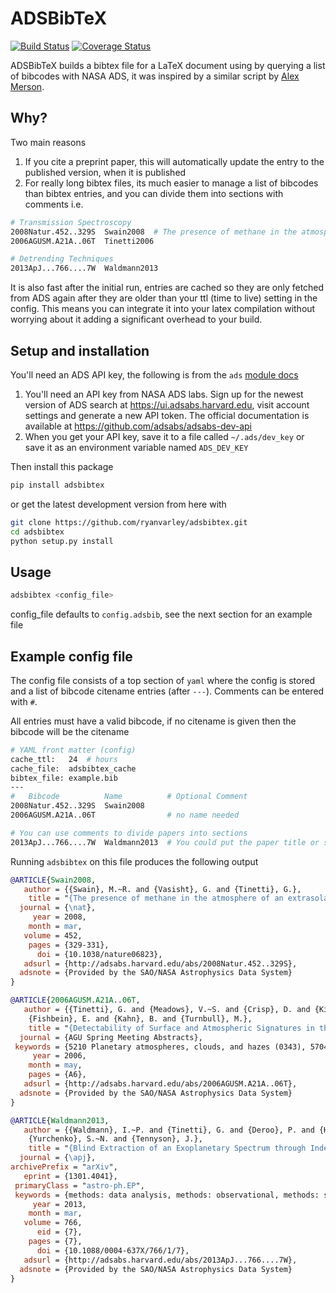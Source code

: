 # ADSBibTeX
[![Build Status](https://api.travis-ci.org/ryanvarley/adsbibtex.png?branch=master)](https://travis-ci.org/ryanvarley/adsbibtex)
[![Coverage Status](https://coveralls.io/repos/ryanvarley/adsbibtex/badge.svg?branch=master&service=github)](https://coveralls.io/github/ryanvarley/adsbibtex?branch=master)

ADSBibTeX builds a bibtex file for a LaTeX document using by querying a list of bibcodes with NASA ADS, it was inspired by a similar script by [Alex Merson](http://www.ucl.ac.uk/star/people/amerson).

## Why?

Two main reasons

1. If you cite a preprint paper, this will automatically update the entry to the published version, when it is published
2. For really long bibtex files, its much easier to manage a list of bibcodes than bibtex entries, and you can divide
 them into sections with comments i.e.

```bash
# Transmission Spectroscopy
2008Natur.452..329S  Swain2008  # The presence of methane in the atmosphere of an extrasolar planet
2006AGUSM.A21A..06T  Tinetti2006

# Detrending Techniques
2013ApJ...766....7W  Waldmann2013
```

It is also fast after the initial run, entries are cached so they are only fetched from ADS again after they are older than your ttl (time to live) setting in the config. This means you can integrate it into your latex compilation without worrying about it adding a significant overhead to your build.

## Setup and installation

You'll need an ADS API key, the following is from the `ads` [module docs](https://github.com/andycasey/ads)

1. You'll need an API key from NASA ADS labs. Sign up for the newest version of ADS search at https://ui.adsabs.harvard.edu, visit account settings and generate a new API token. The official documentation is available at https://github.com/adsabs/adsabs-dev-api
2. When you get your API key, save it to a file called ``~/.ads/dev_key`` or save it as an environment variable named ``ADS_DEV_KEY``

Then install this package

```bash
pip install adsbibtex
```

or get the latest development version from here with

```bash
git clone https://github.com/ryanvarley/adsbibtex.git
cd adsbibtex
python setup.py install
```


## Usage

```bash
adsbibtex <config_file>
```

config_file defaults to `config.adsbib`, see the next section for an example file

## Example config file

The config file consists of a top section of `yaml` where the config is stored and a list of bibcode citename entries
(after `---`). Comments can be entered with `#`.

All entries must have a valid bibcode, if no citename is given then the bibcode will be the citename

```bash
# YAML front matter (config)
cache_ttl:   24  # hours
cache_file:  adsbibtex_cache
bibtex_file: example.bib
---
#   Bibcode          Name          # Optional Comment
2008Natur.452..329S  Swain2008
2006AGUSM.A21A..06T                # no name needed

# You can use comments to divide papers into sections
2013ApJ...766....7W  Waldmann2013  # You could put the paper title or subject here
```

Running `adsbibtex` on this file produces the following output

```bibtex
@ARTICLE{Swain2008,
   author = {{Swain}, M.~R. and {Vasisht}, G. and {Tinetti}, G.},
    title = "{The presence of methane in the atmosphere of an extrasolar planet}",
  journal = {\nat},
     year = 2008,
    month = mar,
   volume = 452,
    pages = {329-331},
      doi = {10.1038/nature06823},
   adsurl = {http://adsabs.harvard.edu/abs/2008Natur.452..329S},
  adsnote = {Provided by the SAO/NASA Astrophysics Data System}
}

@ARTICLE{2006AGUSM.A21A..06T,
   author = {{Tinetti}, G. and {Meadows}, V.~S. and {Crisp}, D. and {Kiang}, N. and 
	{Fishbein}, E. and {Kahn}, B. and {Turnbull}, M.},
    title = "{Detectability of Surface and Atmospheric Signatures in the Disk-averaged Spectra of the Earth}",
  journal = {AGU Spring Meeting Abstracts},
 keywords = {5210 Planetary atmospheres, clouds, and hazes (0343), 5704 Atmospheres (0343, 1060), 0343 Planetary atmospheres (5210, 5405, 5704), 0406 Astrobiology and extraterrestrial materials},
     year = 2006,
    month = may,
    pages = {A6},
   adsurl = {http://adsabs.harvard.edu/abs/2006AGUSM.A21A..06T},
  adsnote = {Provided by the SAO/NASA Astrophysics Data System}
}

@ARTICLE{Waldmann2013,
   author = {{Waldmann}, I.~P. and {Tinetti}, G. and {Deroo}, P. and {Hollis}, M.~D.~J. and 
	{Yurchenko}, S.~N. and {Tennyson}, J.},
    title = "{Blind Extraction of an Exoplanetary Spectrum through Independent Component Analysis}",
  journal = {\apj},
archivePrefix = "arXiv",
   eprint = {1301.4041},
 primaryClass = "astro-ph.EP",
 keywords = {methods: data analysis, methods: observational, methods: statistical, planets and satellites: atmospheres, planets and satellites: individual: HD189733b, techniques: spectroscopic },
     year = 2013,
    month = mar,
   volume = 766,
      eid = {7},
    pages = {7},
      doi = {10.1088/0004-637X/766/1/7},
   adsurl = {http://adsabs.harvard.edu/abs/2013ApJ...766....7W},
  adsnote = {Provided by the SAO/NASA Astrophysics Data System}
}
```
